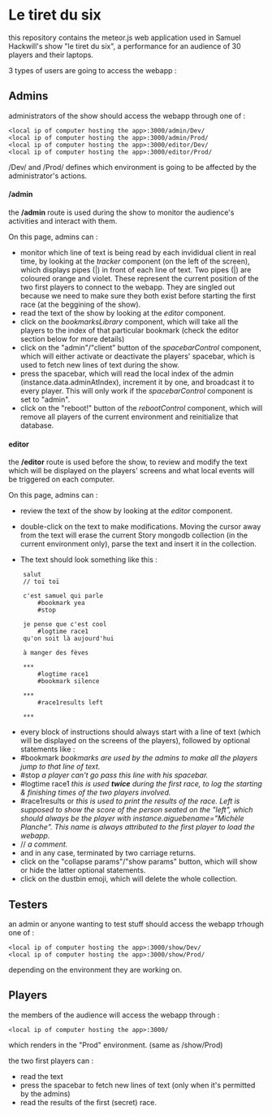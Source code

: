 # Le tiret du six

this repository contains the meteor.js web application used in Samuel Hackwill's show "le tiret du six", a performance for an audience of 30 players and their laptops.

3 types of users are going to access the webapp :

## Admins

administrators of the show should access the webapp through one of :

    <local ip of computer hosting the app>:3000/admin/Dev/
    <local ip of computer hosting the app>:3000/admin/Prod/
    <local ip of computer hosting the app>:3000/editor/Dev/
    <local ip of computer hosting the app>:3000/editor/Prod/

/Dev/ and /Prod/ defines which environment is going to be affected by the administrator's actions.

#### /admin
the **/admin** route is used during the show to monitor the audience's activities and interact with them.

On this page, admins can :
- monitor which line of text is being read by each invididual client in real time, by looking at the *tracker* component (on the left of the screen), which displays pipes (|) in front of each line of text. Two pipes (|) are coloured orange and violet. These represent the current position of the two first players to connect to the webapp. They are singled out because we need to make sure they both exist before starting the first race (at the beggining of the show).
- read the text of the show by looking at the *editor* component.
- click on the *bookmarksLibrary* component, which will take all the players to the index of that particular bookmark (check the editor section below for more details)
- click on the "admin"/"client" button of the *spacebarControl* component, which will either activate or deactivate the players' spacebar, which is used to fetch new lines of text during the show.
- press the spacebar, which will read the local index of the admin (instance.data.adminAtIndex), increment it by one, and broadcast it to every player. This will only work if the *spacebarControl* component is set to "admin".
- click on the "reboot!" button of the *rebootControl* component, which will remove all players of the current environment and reinitialize that database.

#### editor
the **/editor** route is used before the show, to review and modify the text which will be displayed on the players' screens and what local events will be triggered on each computer.

On this page, admins can :
- review the text of the show by looking at the *editor* component.
- double-click on the text to make modifications. Moving the cursor away from the text will erase the current Story mongodb collection (in the current environment only), parse the text and insert it in the collection. 

- The text should look something like this :

```
    salut 
    // toï toï

    c'est samuel qui parle
        #bookmark yea
        #stop

    je pense que c'est cool
        #logtime race1 
    qu'on soit là aujourd'hui

    à manger des fèves

    ***
        #logtime race1 
        #bookmark silence

    ***
        #race1results left

    ***
```

  - every block of instructions should always start with a line of text (which will be displayed on the screens of the players), followed by optional statements like :
  - #bookmark <name of bookmark>
    *bookmarks are used by the admins to make all the players jump to that line of text.*
  - #stop
    *a player can't go pass this line with his spacebar.*
  - #logtime race1
    *this is used **twice** during the first race, to log the starting & finishing times of the two players involved.*
  - #race1results <left> or <right>
    *this is used to print the results of the race. Left is supposed to show the score of the person seated on the "left", which should always be the player with instance.aiguebename="Michèle Planche". This name is always attributed to _the first player to load the webapp_.* 
  - //<comment>
    *a comment.*
  - and in any case, terminated by two carriage returns.
- click on the "collapse params"/"show params" button, which will show or hide the latter optional statements.
- click on the dustbin emoji, which will delete the whole collection.


## Testers

an admin or anyone wanting to test stuff should access the webapp trhough one of :

    <local ip of computer hosting the app>:3000/show/Dev/
    <local ip of computer hosting the app>:3000/show/Prod/

depending on the environment they are working on.


## Players

the members of the audience will access the webapp through :

    <local ip of computer hosting the app>:3000/

which renders in the "Prod" environment. (same as /show/Prod)

the two first players can :
- read the text
- press the spacebar to fetch new lines of text (only when it's permitted by the admins)
- read the results of the first (secret) race.

